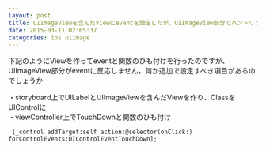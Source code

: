 ```yaml
---
layout: post
title: UIImageViewを含んだViewにeventを設定したが、UIImageView部分でハンドリングしてくれない
date: 2015-03-11 02:05:37
categories: ios uiimage
---
```

<!-- {% raw %} -->
<p>下記のようにViewを作ってeventと関数のひも付けを行ったのですが、UIImageView部分がeventに反応しません。何か追加で設定すべき項目があるのでしょうか</p>

<p>・storyboard上でUILabelとUIImageViewを含んだViewを作り、ClassをUIControlに<br>
・viewController上でTouchDownと関数のひも付け</p>

<pre><code> [_control addTarget:self action:@selector(onClick:) forControlEvents:UIControlEventTouchDown];
</code></pre>
<!-- {% endraw %} -->
